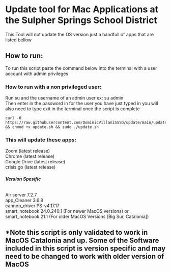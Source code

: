 # Update tool for Mac Applications at the Sulpher Springs School District 
This Tool will not update the OS version just a handfull of apps that are listed bellow 

## How to run:
To run this script paste the command below into the terminal with a user account with admin privileges  
### How to run with a non privileged user:
Run su and the username of an admin user ex: su admin  
Then enter in the password in for the user you have just typed in
you will also need to type exit in the terminal once the script is complete 


```
curl -O https://raw.githubusercontent.com/DominicVillaniSSSD/update/main/update.sh && chmod +x update.sh && sudo ./update.sh
```

### **This will update these apps:**  
Zoom (latest release)  
Chrome (latest release)  
Google Drive (latest release)  
crisis go (latest release)  
###### **Version Spesific** 
Air server 7.2.7  
app_Cleaner 3.6.8  
cannon_driver PS-v4.17.17  
smart_notebook 24.0.240.1 (For newer MacOS versions) or  
smart_notebook 21.1 (For older MacOS Versions [Big Sur, Catalonia])  


## *Note this script is only validated to work in MacOS Catalonia and up. Some of the Software included in this script is version specific and may need to be changed to work with older version of MacOS



